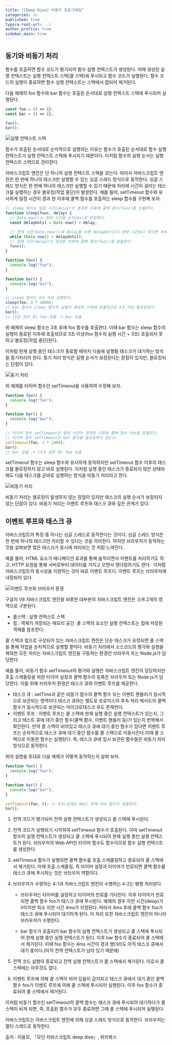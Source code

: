 ```yaml
---
title: "[Deep Dive] 비동기 프로그래밍"
categories: Js
published: true
typora-root-url: ../
author_profile: true
sidebar_main: true
---
```


## 동기와 비동기 처리

함수를 호출하면 함수 코드가 평가되어 함수 실행 컨텍스트가
생성된다. 이때 생성된 실행 컨텍스트는 실행 컨텍스트 스택(콜 스택)에 푸시되고 함수 코드가 실행된다.
함수 코드의 실행이 종료하면 함수 실행 컨텍스트는 스택에서 팝되어 제거된다.

다음 예제의 foo 함수와 bar 함수는 호출된 순서대로 실행 컨텍스트 스택에 푸시되어 실행된다.

```javascript
const foo = () => {};
const bar = () => {};

foo();
bar();
```

<img src="/images/2023-12-07-Asynchronous/asynchronous.png" alt="실행 컨텍스트 스택">

함수가 호출된 순서대로 순차적으로 실행되는 이유는 함수가 호출된 순서대로 함수 실행 컨텍스트가
실행 컨텍스트 스택에 푸시되기 때문이다. 이처럼 함수의 실행 순서는 실행 컨텍스트 스택으로 관리한다.

자바스크립트 엔진은 단 하나의 실행 컨텍스트 스택을 갖는다. 따라서 자바스크립트 엔진은
한 번에 하나의 태스크만 실행할 수 있는 싱글 스레드 방식으로 동작한다.
싱글 스레드 방식은 한 번에 하나의 태스크만 실행할 수 있기 때문에 처리에 시간이 걸리는 태스크를 실행하는 경우 블로킹(작업 중단)이 발생한다. 예를 들어, setTimeout 함수와 유사하게 일정 시간이 경과 한
이후에 콜백 함수를 호출하는 sleep 함수를 구현해 보자.

```javascript
// sleep 함수는 일정 시간(delay)이 경과한 이후에 콜백 함수(func)를 호출한다.
function sleep(func, delay) {
  // Date.now()는 현재 시간을 숫자(ms)로 반환한다.
  const delayUntil = Date.now() + delay;

  // 현재 시간(Date.now())에 delay를 더한 delayUntil이 현재 시간보다 작으면 계속 반복한다.
  while (Date.now() < delayUntil);
  // 일정 시간(delay)이 경과한 이후에 콜백 함수(func)를 호출한다.
  func();
}

function foo() {
  console.log("foo");
}

function bar() {
  console.log("bar");
}

// sleep 함수는 3초 이상 실행된다.
sleep(foo, 3 * 1000);
// bar 함수는 sleep 함수의 실행이 종료된 이후에 호출되므로 3초 이상 블로킹된다.
bar();
// (3초 경과 후) foo 호출 -> bar 호출
```

위 예제의 sleep 함수는 3초 후에 foo 함수를 호출한다. 이때 bar 함수는 sleep 함수의 실행이 종료된
이후에 호출되므로 3초 이상(foo 함수의 실행 시간 + 3초) 호출되지 못하고 블로킹(작업 중단)된다.

이처럼 현재 실행 중인 태스크가 종료할 때까지 다음에 실행될 태스크가 대기하는 방식을 동기처리라 한다.
동기 처리 방식은 실행 순서가 보장된다는 장점이 있지만, 블로킹되는 단점이 있다.

<img src="/images/2023-12-07-Asynchronous/2.png" alt="동기 처리">

위 예제를 타이머 함수인 setTimeout을 사용하여 수정해 보자.

```javascript
function foo() {
  console.log("foo");
}

function bar() {
  console.log("bar");
}

// 타이머 함수 setTimeout은 일정 시간이 경과한 이후에 콜백 함수 foo를 호출한다.
// 타이머 함수 setTimeout은 bar 함수를 블로킹하지 않는다.
setTimeout(foo, 3 * 1000);
bar();
// bar 호출 -> (3초 경과 후) foo 호출
```

setTimeout 함수는 sleep 함수와 유사하게 동작하지만 setTimeout 함수 이후의 태스크를 블로킹하지 않고
바로 실행된다. 이처럼 실행 중인 태스크가 종료되지 않은 상태라 해도 다음 태스크를 곧바로 실행하는
방식을 비동기 처리라고 한다.

<img src="/images/2023-12-07-Asynchronous/3.png" alt="비동기 처리">

비동기 처리는 블로킹이 발생하지 않는 장점이 있지만 태스크의 실행 순서가 보장되지 않는 단점이 있다.
비동기 처리는 이벤트 루프와 태스크 큐와 깊은 관계가 있다.

## 이벤트 루프와 태스크 큐

자바스크립트의 특징 중 하나는 싱글 스레드로 동작한다는 것이다. 싱글 스레드 방식은 한 번에 하나의 태스크만 처리할 수 있다는 것을 의미한다.
하지만 브라우저가 동작하는 것을 살펴보면 많은 태스크가 동시에 처리되는 것 처럼 느껴진다.

예를 들어, HTML 요소가 애니메이션 효과를 통해 움직이면서 이벤트를 처리하기도 하고,
HTTP 요청을 통해 서버로부터 데이터를 가지고 오면서 렌더링하기도 한다. 
이처럼 자바스크립트의 동시성을 지원하는 것이 바로 이벤트 루프다.
이벤트 루프는 브라우저에 내장되어 있다.

<img src="/images/2023-12-07-Asynchronous/4.png" alt="이벤트 루프와 브라우저 환경">

구글의 V8 자바스크립트 엔진을 비롯한 대부분의 자바스크립트 엔진은 크게 2개의 영역으로 구분된다.

- 콜스택 : 실행 컨텍스트 스택
- 힙 : 객체가 저장되는 메모리 공간. 콜 스택의 요소인 실행 컨텍스트는 힙에 저장된 객체를 참조한다.

콜 스택과 힙으로 구성되어 있는 자바스크립트 엔진은 단순 태스크가 요청되면 콜 스택을 통해
작업을 순차적으로 실행할 뿐이다. 비동기 처리에서 소스코드의 평가와 실행을 제외한 모든 처리는 자바스크립트 엔진을 구동하는 환경인 브라우저 또는 Node.js가 담당한다.

예를 들어, 비동기 함수 setTimeout의 평가와 실행은 자바스크립트 엔진이 담당하지만 호출 스케줄링을
위한 타이머 설정과 콜백 함수의 등록은 브라우저 또는 Node.js가 담당한다. 이를 위해 브라우저 환경은
태스크 큐와 이벤트 루프를 제공한다.

- 태스크 큐 : setTime과 같은 비동기 함수의 콜백 함수 또는 이벤트 핸들러가 일시적으로 보관되는 영역이다.테스크 큐와는 별도로 프로미스의 후속 처리 메서드의 콜백 함수가 일시적으로 보관되는 마이크로태스크 큐도 존재한다.
- 이벤트 루프 : 이벤트 루프는 콜 스택에 현재 실행 중인 실행 컨텍스트가 있는지, 그리고 태스트 큐에 대기 중인 함수(콜백 함수, 이벤트 핸들러 등)가 있는지 반복해서 확인한다. 만약 콜 스택이 비어있고 태스크 큐에 대기 중인 함수가 있다면 이벤트 루프는 순차적으로 태스크 큐에 대기 중인 함수를 콜 스택으로 이동시킨다.이때 콜 스택으로 이동한 함수는 실행된다. 즉, 태스크 큐에 임시 보관된 함수들은 비동기 처리 방식으로 동작한다.

위의 설명을 토대로 다음 예제가 어떻게 동작하는지 살펴 보자.

```javascript
function foo() {
  console.log("foo");
}

function bar() {
  console.log("bar");
}

setTimeout(foo, 0); // 0초(실제는 4ms) 후에 foo 함수가 호출된다.
bar();
```

1. 전역 코드가 평가되어 전역 실행 컨텍스트가 생성되고 콜 스택에 푸시된다.

2. 전역 코드가 실행되기 시작하여 setTimeout 함수가 호출된다. 이따 setTimeout 함수의 실행 컨텍스트가
   생성되고 콜 스택에 푸시되어 현재 실행 중인 실행 컨텍스트가 된다. 브라우저의 Web API인 타이머 함수도 함수이므로 함수 실행 컨텍스트를 생성한다.

3. setTimeout 함수가 실행되면 콜백 함수를 호출 스케줄링하고 종료되어 콜 스택에서 제거된다. 이때 호출 스케줄링, 즉 타이머 설정과 타이머가 만료되면 콜백 함수를 태스크 큐에 푸시하는 것은 브라우저 역할이다.

4. 브라우저가 수행하는 4-1과 자바스크립트 엔진이 수행하는 4-2는 병행 처리된다.

   - 브라우저는 타이머를 설정하고 타이머의 만료를 기다린다. 이후 타이머가 만료되면 콜백 함수 foo가 태스크 큐에 푸시된다. 예제의 경우 지연 시간(delay)가 0이지만 최소 지연 시간 4ms가 지정된다.
     따라서 4ms 후에 콜백 함수 foo가 태스크 큐에 푸시되어 대기하게 된다. 이 처리 또한 자바스크립트 엔진이 아니라 브라우저가 수행한다.

   - bar 함수가 호출되어 bar 함수의 실행 컨텍스트가 생성되고 콜 스택에 푸시되어 현재 실행 중인
     실행 컨텍스트가 된다. 이후 bar 함수가 종료되어 콜 스택에서 제거된다. 이때 foo 함수는 4ms 시간이 경과 했더라도 아직 태스크 큐에서 대기 중이다.(아직 전역 컨텍스트가 남아 있기 때문에)

5. 전역 코드 실행이 종료되고 전역 실행 컨텍스트가 콜 스택에서 제거된다. 이로서 콜 스택에는 아무것도 없다.

6. 이벤트 루프에 의해 콜 스택이 비어 있음이 감지되고 태스크 큐에서 대기 중인 콜백 함수 foo가 이벤트 루프에 의해 콜 스택에 푸시되어 실행된다. 이후 foo 함수가 종료되어 콜 스택에서 제거된다.

이처럼 비동기 함수인 setTimeout의 콜백 함수는 태스크 큐에 푸시되어 대기하다가 콜 스택이 비게 되면,
즉, 호출된 함수가 모두 종료하면 그때 콜 스택에 푸시되어 실행된다.

자바스크립트는 자바스크립트 엔진에 의해 싱글 스레드 방식으로 동작한다.
브라우저는 멀티 스레드로 동작한다.

출처 : 이웅모, 『모던 자바스크립트 deep dive』, 위키북스
